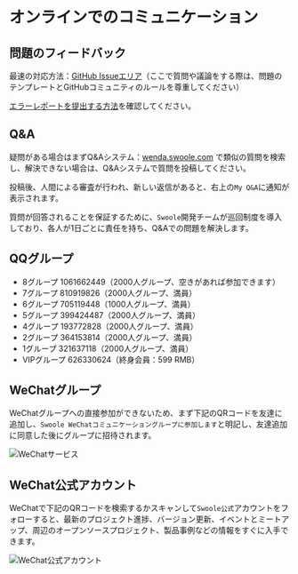 # オンラインでのコミュニケーション

## 問題のフィードバック

最速の対応方法：[GitHub Issueエリア](https://github.com/swoole/swoole-src/issues/)（ここで質問や議論をする際は、問題のテンプレートとGitHubコミュニティのルールを尊重してください）

[エラーレポートを提出する方法](//wiki.swoole.com/#/other/issue)を確認してください。

## Q&A

疑問がある場合はまずQ&Aシステム：[wenda.swoole.com](//wenda.swoole.com) で類似の質問を検索し、解決できない場合は、Q&Aシステムで質問を投稿してください。

投稿後、人間による審査が行われ、新しい返信があると、右上の`My Q&A`に通知が表示されます。

質問が回答されることを保証するために、`Swoole`開発チームが巡回制度を導入しており、各人が1日ごとに責任を持ち、Q&Aでの問題を解決します。

## QQグループ

- 8グループ 1061662449（2000人グループ、空きがあれば参加できます）
- 7グループ 810919826（2000人グループ、満員）
- 6グループ 705119448（1000人グループ、満員）
- 5グループ 399424487（2000人グループ、満員）
- 4グループ 193772828（2000人グループ、満員）
- 2グループ 364153814（2000人グループ、満員）
- 1グループ 321637118（2000人グループ、満員）
- VIPグループ 626330624（終身会員：599 RMB）

## WeChatグループ

WeChatグループへの直接参加ができないため、まず下記のQRコードを友達に追加し、`Swoole WeChatコミュニケーショングループに参加します`と明記し、友達追加に同意した後にグループに招待されます。

![WeChatサービス](../_images/wechat/kefu.png ':size=200')

## WeChat公式アカウント

WeChatで下記のQRコードを検索するかスキャンして`Swoole公式`アカウントをフォローすると、最新のプロジェクト進捗、バージョン更新、イベントとミートアップ、周辺のオープンソースプロジェクト、製品事例などの情報をすぐに入手できます。

![WeChat公式アカウント](../_images/wechat/mp.png ':size=600x200')
